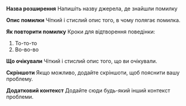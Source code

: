 ﻿---
name: Звіт про помилку
about: Створіть звіт, щоб допомогти нам покращитися
title: ''
labels: bug
assignees: ''

---

**Назва розширення**
Напишіть назву джерела, де знайшли помилку

**Опис помилки**
Чіткий і стислий опис того, в чому полягає помилка.

**Як повторити помилку**
Кроки для відтворення поведінки:
1. То-то-то
2. Во-во-во

**Що очікували**
Чіткий і стислий опис того, що ви очікували.

**Скріншоти**
Якщо можливо, додайте скріншоти, щоб пояснити вашу проблему.

**Додатковий контекст**
Додайте сюди будь-який інший контекст проблеми.
